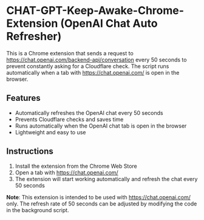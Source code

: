 # CHAT-GPT-Keep-Awake-Chrome-Extension (OpenAI Chat Auto Refresher) 

This is a Chrome extension that sends a request to https://chat.openai.com/backend-api/conversation every 50 seconds to prevent constantly asking for a Cloudflare check. The script runs automatically when a tab with https://chat.openai.com/ is open in the browser.

## Features

- Automatically refreshes the OpenAI chat every 50 seconds
- Prevents Cloudflare checks and saves time
- Runs automatically when the OpenAI chat tab is open in the browser
- Lightweight and easy to use

## Instructions

1. Install the extension from the Chrome Web Store
2. Open a tab with https://chat.openai.com/
3. The extension will start working automatically and refresh the chat every 50 seconds

**Note**: This extension is intended to be used with https://chat.openai.com/ only. The refresh rate of 50 seconds can be adjusted by modifying the code in the background script.

